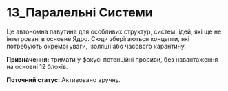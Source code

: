 # 13_Паралельні Системи

Це автономна павутина для особливих структур, систем, ідей, які ще не інтегровані в основне Ядро. Сюди зберігаються концепти, які потребують окремої уваги, ізоляції або часового карантину.

**Призначення:** тримати у фокусі потенційні прориви, без навантаження на основні 12 блоків.

**Поточний статус:** Активовано вручну.

